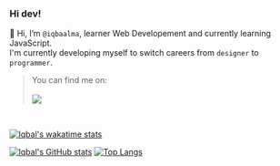 ### Hi dev! <br/>

👋 Hi, I’m <code>@iqbaalma</code>, learner Web Developement and currently learning JavaScript.<br>
I'm currently developing myself to switch careers from <code>designer</code> to <code>programmer</code>.

<blockquote>You can find me on:<br/><br/>
<img src="https://img.shields.io/badge/Instagram-iqbaalna-white?logo=instagram&style=social"/></blockquote> <br/>

[![Iqbal's wakatime stats](https://github-readme-stats.vercel.app/api/wakatime?username=iqbaalna&theme=yeblu&include_all_commits=true&border_radius=0&hide_border=true)](https://github.com/anuraghazra/github-readme-stats)

[![Iqbal's GitHub stats](https://github-readme-stats.vercel.app/api?username=iqbaalma&theme=yeblu&count_private=true&include_all_commits=true&show_icons=true&border_radius=0&hide_border=true)]() [![Top Langs](https://github-readme-stats.vercel.app/api/top-langs/?username=iqbaalma&layout=compact&theme=yeblu&border_radius=0&hide_border=true)]()
